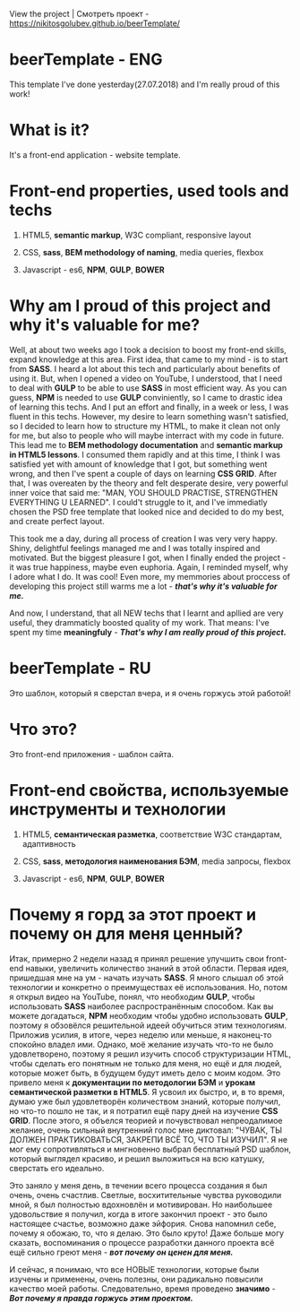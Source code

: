 View the project | Смотреть проект - https://nikitosgolubev.github.io/beerTemplate/

# beerTemplate - ENG
This template I've done yesterday(27.07.2018) and I'm really proud of this work!

# What is it?
It's a front-end application - website template.

# Front-end properties, used tools and techs
1) HTML5, **semantic markup**, W3C compliant, responsive layout

2) CSS, **sass**, **BEM methodology of naming**, media queries, flexbox

3) Javascript - es6, **NPM**, **GULP**, **BOWER**

# Why am I proud of this project and why it's valuable for me?
Well, at about two weeks ago I took a decision to boost my front-end skills, expand knowledge at this area. First idea, that came to my mind - is to start from **SASS**. I heard a lot about this tech and particularly about benefits of using it. But, when I opened a video on YouTube, I understood, that I need to deal with **GULP** to be able to use **SASS** in most efficient way. As you can guess, **NPM** is needed to use **GULP** conviniently, so I came to drastic idea of learning this techs. And I put an effort and finally, in a week or less, I was fluent in this techs. However, my desire to learn something wasn't satisfied, so I decided to learn how to structure my HTML, to make it clean not only for me, but also to people who will maybe interract with my code in future. This lead me to **BEM methodology documentation** and **semantic markup in HTML5 lessons**. I consumed them rapidly and at this time, I think I was satisfied yet with amount of knowledge that I got, but something went wrong, and then I've spent a couple of days on learning **CSS GRID**. After that, I was overeaten by the theory and felt desperate desire, very powerful inner voice that said me: "MAN, YOU SHOULD PRACTISE, STRENGTHEN EVERYTHING U LEARNED". I could't struggle to it, and I've immediatly chosen the PSD free template that looked nice and decided to do my best, and create perfect layout.

This took me a day, during all process of creation I was very very happy. Shiny, delightful feelings managed me and I was totally inspired and motivated. But the biggest pleasure I got, when I finally ended the project - it was true happiness, maybe even euphoria. Again, I reminded myself, why I adore what I do. It was cool! Even more, my memmories about proccess of developing this project still warms me a lot - **_that's why it's valuable for me._** 

And now, I understand, that all NEW techs that I learnt and apllied are very useful, they drammaticly boosted quality of my work. That means: I've spent my time **meaningfuly** - **_That's why I am really proud of this project._**

# beerTemplate - RU
Это шаблон, который я сверстал вчера, и я очень горжусь этой работой!

# Что это?
Это front-end приложения - шаблон сайта.

# Front-end свойства, используемые инструменты и технологии
1) HTML5, **семантическая разметка**, соответствие W3C стандартам, адаптивность

2) CSS, **sass**, **методология наименования БЭМ**, media запросы, flexbox

3) Javascript - es6, **NPM**, **GULP**, **BOWER**

# Почему я горд за этот проект и почему он для меня ценный?
Итак, примерно 2 недели назад я принял решение улучшить свои front-end навыки, увеличить количество знаний в этой области. Первая идея, пришедшая мне на ум - начать изучать **SASS**. Я много слышал об этой технологии и конкретно о преимуществах её использования. Но, потом я открыл видео на YouTube, понял, что необходим **GULP**, чтобы использовать **SASS** наиболее распространённым способом. Как вы можете догадаться, **NPM** необходим чтобы удобно использовать **GULP**, поэтому я обзовёлся решительной идеей обучиться этим технологиям. Приложив усилия, в итоге, через неделю или меньше, я наконец-то спокойно владел ими. Однако, моё желание изучать что-то не было удовлетворено, поэтому я решил изучить способ структуризации HTML, чтобы сделать его понятным не только для меня, но ещё и для людей, которые может быть, в будущем будут иметь дело с моим кодом. Это привело меня к **документации по методологии БЭМ** и **урокам семантической разметки в HTML5**. Я усвоил их быстро, и, в то время, думаю уже был удовлетворён количеством знаний, которые получил, но что-то пошло не так, и я потратил ещё пару дней на изучение **CSS GRID**. После этого, я объелся теорией и почувствовал непреодалимое желание, очень сильный внутренний голос мне диктовал: "ЧУВАК, ТЫ ДОЛЖЕН ПРАКТИКОВАТЬСЯ, ЗАКРЕПИ ВСЁ ТО, ЧТО ТЫ ИЗУЧИЛ". Я не мог ему сопротивляться и мнгновенно выбрал бесплатный PSD шаблон, который выглядел красиво, и решил выложиться на всю катушку, сверстать его идеально.

Это заняло у меня день, в течении всего процесса создания я был очень, очень счастлив. Светлые, восхитительные чувства руководили мной, я был полностью вдохновлён и мотивирован. Но наибольшее удовольствие я получил, когда в итоге закончил проект - это было настоящее счастье, возможно даже эйфория. Снова напомнил себе, почему я обожаю, то, что я делаю. Это было круто! Даже больше могу сказать, воспоминания о процессе разработки данного проекта всё ещё сильно греют меня - **_вот почему он ценен для меня._**

И сейчас, я понимаю, что все НОВЫЕ технологии, которые были изучены и применены, очень полезны, они радикально повысили качество моей работы. Следовательно, время проведено **значимо** - **_Вот почему я правда горжусь этим проектом._**
